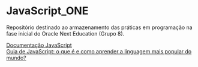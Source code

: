 # JavaScript_ONE

Repositório destinado ao armazenamento das práticas em programação na fase inicial do Oracle Next Education (Grupo 8).

[Documentação JavaScript](https://developer.mozilla.org/pt-BR/docs/Learn_web_development/Core/Scripting/What_is_JavaScript)\
[Guia de JavaScript: o que é e como aprender a linguagem mais popular do mundo?](https://www.alura.com.br/artigos/javascript)
